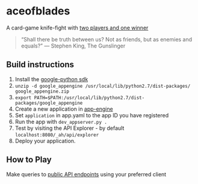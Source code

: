 # aceofblades

A card-game knife-fight with [two players and one winner](http://docs.aceofblades.apiary.io/)

> “Shall there be truth between us? 
> Not as friends, but as enemies and equals?” ― Stephen King, The Gunslinger


## Build instructions
1. Install the [google-python sdk](https://cloud.google.com/appengine/downloads#Google_App_Engine_SDK_for_Python)
2. `unzip -d google_appengine /usr/local/lib/python2.7/dist-packages/ google_appengine.zip`
3. `export PATH=$PATH:/usr/local/lib/python2.7/dist-packages/google_appengine`
1.  Create a new application in [app-engine](https://console.cloud.google.com)
1.  Set `application` in app.yaml to the app ID you have registered
1.  Run the app with `dev_appserver.py .`
1.  Test by visiting the API Explorer - by default `localhost:8080/_ah/api/explorer`
1. Deploy your application.
 

## How to Play
Make queries to [public API endpoints](http://docs.aceofblades.apiary.io/#reference/0/starting-a-new-game) using your preferred client

